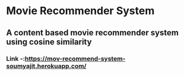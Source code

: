 # Movie Recommender System 
## A content based movie recommender system using cosine similarity
### Link -:https://mov-recommend-system-soumyajit.herokuapp.com/